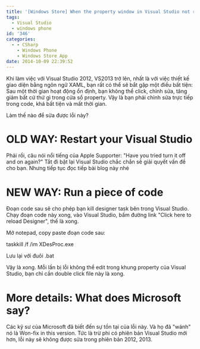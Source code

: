 ```yaml
---
title: '[Windows Store] When the property window in Visual Studio not responding'
tags:
  - Visual Studio
  - windows phone
id: '346'
categories:
  - - CSharp
    - Windows Phone
    - Windows Store App
date: 2014-10-09 22:39:52
---
```


Khi làm việc với Visual Studio 2012, VS2013 trở lên, nhất là với việc thiết kế giao diện bằng ngôn ngữ XAML, bạn rất có thể sẽ bắt gặp một điều bất tiện: Sau một thời gian hoạt động ổn định, bạn không thể click, chỉnh sửa, tăng giảm bất cứ thứ gì trong cửa sổ property. Vậy là bạn phải chỉnh sửa trực tiếp trong code, khá bất tiện và mất thời gian.

Làm thế nào để sửa được lỗi này?
<!-- more -->
# OLD WAY: Restart your Visual Studio

Phải rồi, câu nói nổi tiếng của Apple Supporter: "Have you tried turn it off and on again?" Tắt đi bật lại Visual Studio chắc chắn sẽ giải quyết vấn đề cho bạn. Nhưng tiếp tục đọc tiếp bài blog này nhé

# NEW WAY: Run a piece of code

Đoạn code sau sẽ cho phép bạn kill designer task bên trong Visual Studio. Chạy đoạn code này xong, vào Visual Studio, bấm đường link "Click here to reload Designer", thế là xong.

Mở notepad, copy paste đoạn code sau:

taskkill /f /im XDesProc.exe

Lưu lại với đuôi .bat

Vậy là xong. Mỗi lần bị lỗi không thể edit trong khung property của Visual Studio, bạn chỉ cần double click file này là xong.

# More details: What does Microsoft say?

Các kỹ sư của Microsoft đã biết đến sự tồn tại của lỗi này. Và họ đã "wánh" nó là Won-fix in this version. Tức là trừ phi có phiên bản Visual Studio mới hơn, lỗi này sẽ không được sửa trong phiên bản 2012, 2013.